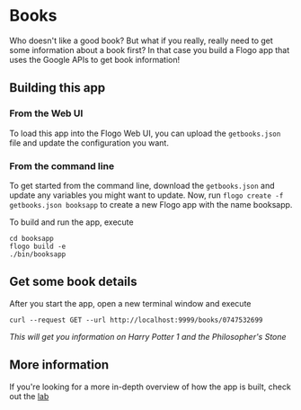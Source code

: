 # Books

Who doesn't like a good book? But what if you really, really need to get some information about a book first? In that case you build a Flogo app that uses the Google APIs to get book information!

## Building this app
### From the Web UI
To load this app into the Flogo Web UI, you can upload the `getbooks.json` file and update the configuration you want.

### From the command line
To get started from the command line, download the `getbooks.json` and update any variables you might want to update. Now, run `flogo create -f getbooks.json booksapp` to create a new Flogo app with the name booksapp.

To build and run the app, execute
```
cd booksapp
flogo build -e
./bin/booksapp
```

## Get some book details
After you start the app, open a new terminal window and execute
```
curl --request GET --url http://localhost:9999/books/0747532699
```

_This will get you information on Harry Potter 1 and the Philosopher's Stone_

## More information
If you're looking for a more in-depth overview of how the app is built, check out the [lab](https://tibcosoftware.github.io/flogo/labs/bookstore/)
